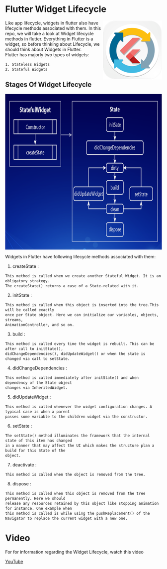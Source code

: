 # Flutter Widget Lifecycle

<img align="right" src="assets/playstore.png" height="190"></img>

<p>
    Like app lifecycle, widgets in flutter also have lifecycle methods associated with them. In this repo, we will take a look at Widget lifecycle methods in flutter. Everything in Flutter is a widget, so before thinking about Lifecycle, we should think about Widgets in Flutter.<br> Flutter has majorly two types of widgets:
</p>

```
1. Stateless Widgets
2. Stateful Widgets
```

## Stages Of Widget Lifecycle

<img align="center" src="screenshots/flow.png" height="500"></img>

Widgets in Flutter have following lifecycle methods associated with them:

1. createState :

```
This method is called when we create another Stateful Widget. It is an obligatory strategy.
The createState() returns a case of a State-related with it.
```

2. initState :

```
This method is called when this object is inserted into the tree.This will be called exactly
once per State object. Here we can initialize our variables, objects, streams,
AnimationController, and so on.
```

3. build :

```
This method is called every time the widget is rebuilt. This can be after call to initState(),
didChangeDependencies(), didUpdateWidget() or when the state is changed via call to setState.
```

4. didChangeDependencies :

```
This method is called immediately after initState() and when dependency of the State object
changes via InheritedWidget.
```

5. didUpdateWidget :

```
This method is called whenever the widget configuration changes. A typical case is when a parent
passes some variable to the children widget via the constructor.
```

6. setState :

```
The setState() method illuminates the framework that the internal state of this item has changed
in a manner that may affect the UI which makes the structure plan a build for this State of the
object.
```

7. deactivate :

```
This method is called when the object is removed from the tree.
```

8. dispose :

```
This method is called when this object is removed from the tree permanently. Here we should
release any resources retained by this object like stopping animation for instance. One example when
this method is called is while using the pushReplacement() of the Navigator to replace the current widget with a new one.
```

# Video

<p>For for information regarding the Widget Lifecycle, watch this video</p>
 
[YouTube](https://www.youtube.com/watch?v=FL_U8ORv-2Q)
